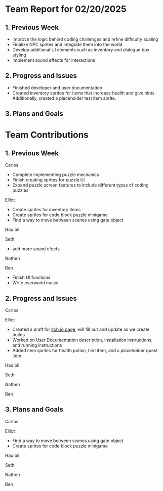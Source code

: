 # Team Report for 02/20/2025


## 1. Previous Week

* Improve the logic behind coding challenges and refine difficulty scaling
* Finalize NPC sprites and integrate them into the world
* Develop additional UI elements such as inventory and dialogue box styling
* Implement sound effects for interactions


## 2. Progress and Issues
* Finished developer and user documentation
* Created inventory sprites for items that increase health and give hints. Additionally, created a placeholder test item sprite.

## 3. Plans and Goals



# Team Contributions

## 1. Previous Week

Carlos
* Complete implementing puzzle mechanics
* Finish creating sprites for puzzle UI
* Expand puzzle screen features to include different types of coding puzzles

Elliot
* Create sprites for inventory items
* Create sprites for code block puzzle minigame
* Find a way to move between scenes using gate object

Hau'oli

Seth
* add more sound efects

Nathen

Ben

* Finish UI functions
* Write overworld music

## 2. Progress and Issues

Carlos

Elliot
* Created a draft for [itch.io page](https://elliot-ousley.itch.io/codequest?secret=jcvzabSa7tMD79NWAInWcEflRc), will fill out and update as we create builds
* Worked on User Documentation description, installation instructions, and running instructions
* Added item sprites for health potion, hint item, and a placeholder quest item
  
Hau'oli

Seth

Nathen

Ben


## 3. Plans and Goals
Carlos

Elliot
* Find a way to move between scenes using gate object
* Create sprites for code block puzzle minigame
  
Hau'oli

Seth

Nathen

Ben
